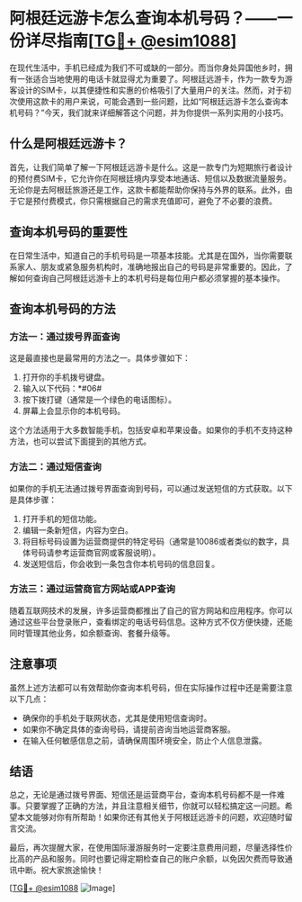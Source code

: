 # 阿根廷远游卡怎么查询本机号码？——一份详尽指南[[TG💪+ @esim1088](https://t.me/s/esim1088)]

在现代生活中，手机已经成为我们不可或缺的一部分。而当你身处异国他乡时，拥有一张适合当地使用的电话卡就显得尤为重要了。阿根廷远游卡，作为一款专为游客设计的SIM卡，以其便捷性和实惠的价格吸引了大量用户的关注。然而，对于初次使用这款卡的用户来说，可能会遇到一些问题，比如“阿根廷远游卡怎么查询本机号码？”今天，我们就来详细解答这个问题，并为你提供一系列实用的小技巧。

## 什么是阿根廷远游卡？

首先，让我们简单了解一下阿根廷远游卡是什么。这是一款专门为短期旅行者设计的预付费SIM卡，它允许你在阿根廷境内享受本地通话、短信以及数据流量服务。无论你是去阿根廷旅游还是工作，这款卡都能帮助你保持与外界的联系。此外，由于它是预付费模式，你只需根据自己的需求充值即可，避免了不必要的浪费。

## 查询本机号码的重要性

在日常生活中，知道自己的手机号码是一项基本技能。尤其是在国外，当你需要联系家人、朋友或紧急服务机构时，准确地报出自己的号码是非常重要的。因此，了解如何查询自己阿根廷远游卡上的本机号码是每位用户都必须掌握的基本操作。

## 查询本机号码的方法

### 方法一：通过拨号界面查询

这是最直接也是最常用的方法之一。具体步骤如下：

1. 打开你的手机拨号键盘。
2. 输入以下代码：*#06#
3. 按下拨打键（通常是一个绿色的电话图标）。
4. 屏幕上会显示你的本机号码。

这个方法适用于大多数智能手机，包括安卓和苹果设备。如果你的手机不支持这种方法，也可以尝试下面提到的其他方式。

### 方法二：通过短信查询

如果你的手机无法通过拨号界面查询到号码，可以通过发送短信的方式获取。以下是具体步骤：

1. 打开手机的短信功能。
2. 编辑一条新短信，内容为空白。
3. 将目标号码设置为运营商提供的特定号码（通常是10086或者类似的数字，具体号码请参考运营商官网或客服说明）。
4. 发送短信后，你会收到一条包含你本机号码的信息回复。

### 方法三：通过运营商官方网站或APP查询

随着互联网技术的发展，许多运营商都推出了自己的官方网站和应用程序。你可以通过这些平台登录账户，查看绑定的电话号码信息。这种方式不仅方便快捷，还能同时管理其他业务，如余额查询、套餐升级等。

## 注意事项

虽然上述方法都可以有效帮助你查询本机号码，但在实际操作过程中还是需要注意以下几点：

- 确保你的手机处于联网状态，尤其是使用短信查询时。
- 如果你不确定具体的查询号码，请提前咨询当地运营商客服。
- 在输入任何敏感信息之前，请确保周围环境安全，防止个人信息泄露。

## 结语

总之，无论是通过拨号界面、短信还是运营商平台，查询本机号码都不是一件难事。只要掌握了正确的方法，并且注意相关细节，你就可以轻松搞定这一问题。希望本文能够对你有所帮助！如果你还有其他关于阿根廷远游卡的问题，欢迎随时留言交流。

最后，再次提醒大家，在使用国际漫游服务时一定要注意费用问题，尽量选择性价比高的产品和服务。同时也要记得定期检查自己的账户余额，以免因欠费而导致通讯中断。祝大家旅途愉快！

[[TG💪+ @esim1088](https://t.me/s/esim1088) ![Image](https://i.postimg.cc/4NQfJmqS/Snipaste-2025-05-13-00-14-12.png)]
